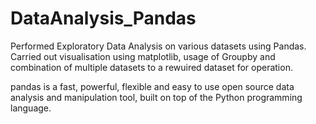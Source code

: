 # DataAnalysis_Pandas

Performed Exploratory Data Analysis on various datasets using Pandas. Carried out visualisation using matplotlib, usage of Groupby and combination of multiple datasets to a rewuired dataset for operation.

pandas is a fast, powerful, flexible and easy to use open source data analysis and manipulation tool, built on top of the Python programming language.
